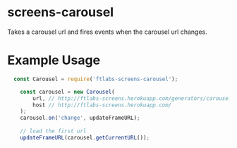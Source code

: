 # screens-carousel
Takes a carousel url and fires events when the carousel url changes.

# Example Usage

``` js
  const Carousel = require('ftlabs-screens-carousel');

	const carousel = new Carousel(
    	url, // http://ftlabs-screens.herokuapp.com/generators/carousel?title=FT%20Screens%2010%2F1...
    	host // http://ftlabs-screens.herokuapp.com/
	);
	carousel.on('change', updateFrameURL);
	
	// load the first url
	updateFrameURL(carousel.getCurrentURL());
```

